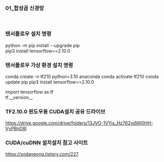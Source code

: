 ### 01_합성곱 신경망
<br>

### 텐서플로우 설치 명령
python -m pip install --upgrade pip  <br>
pip3 install tensorflow==2.10.0 <br>


### 텐서플로우 가상 환경 설치 명령
conda create -n tf210 python=3.10 anaconda
conda activate tf210
conda update pip
pip3 install tensorflow==2.10.0

import tensorflow as tf <br>
tf.\_\_version\_\_

### TF2.10.0 윈도우용 CUDA설치 공유 드라이브
https://drive.google.com/drive/folders/13JVO-1VYis_Hz762ydWI0HH-VyPBnD8l

### CUDA/cuDNN 설치설치 참고 사이트
https://sodayeong.tistory.com/227
